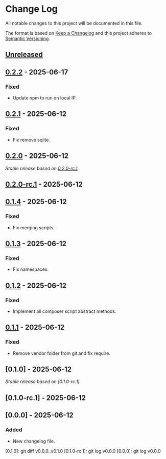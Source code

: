 # Change Log
All notable changes to this project will be documented in this file.

The format is based on [Keep a Changelog](http://keepachangelog.com/)
and this project adheres to [Semantic Versioning](http://semver.org/).

## [Unreleased]

## [0.2.2] - 2025-06-17

### Fixed

- Update npm to run on local IP.

## [0.2.1] - 2025-06-12

### Fixed

- Fix remove sqlite.

## [0.2.0] - 2025-06-12

_Stable release based on [0.2.0-rc.1]._

## [0.2.0-rc.1] - 2025-06-12

## [0.1.4] - 2025-06-12

### Fixed

- Fix merging scripts.

## [0.1.3] - 2025-06-12

### Fixed

- Fix namespaces.

## [0.1.2] - 2025-06-12

### Fixed

- Implement all composer script abstract methods.

## [0.1.1] - 2025-06-12

### Fixed

- Remove vendor folder from git and fix require.

## [0.1.0] - 2025-06-12

_Stable release based on [0.1.0-rc.1]._

## [0.1.0-rc.1] - 2025-06-12

## [0.0.0] - 2025-06-12

### Added

- New changelog file.

[Unreleased]: https://https://github.com/internetguru/laravel-scripts/compare/staging...dev
[0.2.2]: https://https://github.com/internetguru/laravel-scripts/compare/v0.2.1...v0.2.2
[0.2.1]: https://https://github.com/internetguru/laravel-scripts/compare/v0.2.0...v0.2.1
[0.2.0]: https://https://github.com/internetguru/laravel-scripts/compare/v0.1.4...v0.2.0
[0.2.0-rc.1]: https://github.com/internetguru/laravel-scripts/releases/tag/v0.1.4
[0.1.4]: https://https://github.com/internetguru/laravel-scripts/compare/v0.1.3...v0.1.4
[0.1.3]: https://https://github.com/internetguru/laravel-scripts/compare/v0.1.2...v0.1.3
[0.1.2]: https://https://github.com/internetguru/laravel-scripts/compare/v0.1.1...v0.1.2
[0.1.1]: https://https://github.com/internetguru/laravel-scripts/compare/v0.1.0...v0.1.1
[0.1.0]: git diff v0.0.0..v0.1.0
[0.1.0-rc.1]: git log v0.0.0
[0.0.0]: git log v0.0.0
